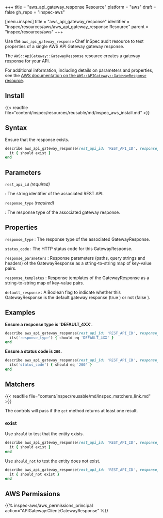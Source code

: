 +++
title = "aws_api_gateway_response Resource"
platform = "aws"
draft = false
gh_repo = "inspec-aws"

[menu.inspec]
title = "aws_api_gateway_response"
identifier = "inspec/resources/aws/aws_api_gateway_response Resource"
parent = "inspec/resources/aws"
+++

Use the `aws_api_gateway_response` Chef InSpec audit resource to test properties of a single AWS API Gateway gateway response.

The `AWS::ApiGateway::GatewayResponse` resource creates a gateway response for your API.

For additional information, including details on parameters and properties, see the [AWS documentation on the `AWS::APIGateway::GatewayResponse` resource](https://docs.aws.amazon.com/AWSCloudFormation/latest/UserGuide/aws-resource-apigateway-gatewayresponse.html).

## Install

{{< readfile file="content/inspec/resources/reusable/md/inspec_aws_install.md" >}}

## Syntax

Ensure that the response exists.

```ruby
describe aws_api_gateway_response(rest_api_id: 'REST_API_ID', response_type: 'RESPONSE_TYPE') do
  it { should exist }
end
```

## Parameters

`rest_api_id` _(required)_

: The string identifier of the associated REST API.

`response_type` _(required)_

: The response type of the associated gateway response.

## Properties

`response_type`
: The response type of the associated GatewayResponse.

`status_code`
: The HTTP status code for this GatewayResponse.

`response_parameters`
: Response parameters (paths, query strings and headers) of the GatewayResponse as a string-to-string map of key-value pairs.

`response_templates`
: Response templates of the GatewayResponse as a string-to-string map of key-value pairs.

`default_response`
: A Boolean flag to indicate whether this GatewayResponse is the default gateway response (true ) or not (false ).

## Examples

**Ensure a response type is 'DEFAULT_4XX'.**

```ruby
describe aws_api_gateway_response(rest_api_id: 'REST_API_ID', response_type: 'DEFAULT_4XX') do
  its('response_type') { should eq 'DEFAULT_4XX' }
end
```

**Ensure a status code is `200`.**

```ruby
describe aws_api_gateway_response(rest_api_id: 'REST_API_ID', response_type: 'RESPONSE_TYPE') do
  its('status_code') { should eq '200' }
end
```

## Matchers

{{< readfile file="content/inspec/reusable/md/inspec_matchers_link.md" >}}

The controls will pass if the `get` method returns at least one result.

### exist

Use `should` to test that the entity exists.

```ruby
describe aws_api_gateway_response(rest_api_id: 'REST_API_ID', response_type: 'RESPONSE_TYPE') do
  it { should exist }
end
```

Use `should_not` to test the entity does not exist.

```ruby
describe aws_api_gateway_response(rest_api_id: 'REST_API_ID', response_type: 'RESPONSE_TYPE') do
  it { should_not exist }
end
```

## AWS Permissions

{{% inspec-aws/aws_permissions_principal action="APIGateway:Client:GatewayResponse" %}}
